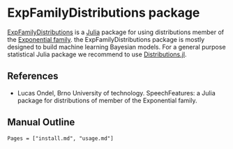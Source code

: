 # ExpFamilyDistributions package

[ExpFamilyDistributions](https://github.com/BUTSpeechFIT/ExpFamilyDistributions)
is a [Julia](https://julialang.org/) package for using distributions
member of the [Exponential family](https://en.wikipedia.org/wiki/Exponential_family).
the ExpFamilyDistributions package is mostly designed to build machine
learning Bayesian models. For a general purpose statistical Julia
package we recommend to use [Distributions.jl](https://github.com/JuliaStats/Distributions.jl).


## References

* Lucas Ondel, Brno University of technology. SpeechFeatures: a Julia
  package for distributions of member of the Exponential family.


## Manual Outline

```@contents
Pages = ["install.md", "usage.md"]
```
